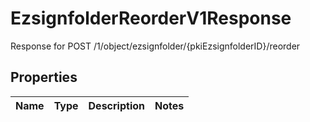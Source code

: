 

# EzsignfolderReorderV1Response

Response for POST /1/object/ezsignfolder/{pkiEzsignfolderID}/reorder

## Properties

| Name | Type | Description | Notes |
|------------ | ------------- | ------------- | -------------|




